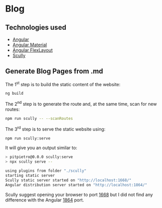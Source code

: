 # Blog

## Technologies used
- [Angular](https://angular.io/)
- [Angular Material](https://material.angular.io)
- [Angular FlexLayout](https://github.com/angular/flex-layout)
- [Scully](https://scully.io/)

## Generate Blog Pages from .md

The 1<sup>st</sup> step is to build the static content of the website:
```bash
ng build
```

The 2<sup>nd</sup> step is to generate the route and, at the same time, scan for new routes: 
```bash
npm run scully -- --scanRoutes
```

The 3<sup>rd</sup> step is to serve the static website using:
```bash
npm run scully:serve
```

It will give you an output similar to:
```bash
> pitpietro@0.0.0 scully:serve
> npx scully serve --

using plugins from folder "./scully"
starting static server
Scully static server started on "http://localhost:1668/"
Angular distribution server started on "http://localhost:1864/"
```

Scully suggest opening your browser to port [1668](http://localhost:1668/) but I did not find any difference with the Angular [1864](http://localhost:1864/) port.
